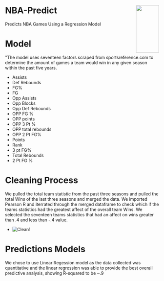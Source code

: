 # NBA-Predict <img align="right" width="75" height="155" src="https://cdn.freebiesupply.com/images/large/2x/nba-logo-transparent.png">


Predicts NBA Games Using a Regression Model 

# Model
"The model uses seventeen factors scraped from sportsreference.com to determine the amount of games a team would win in any given season within the past five years. 

* Assists
* Def Rebounds
* FG%
* FG
* Opp Assists
* Opp Blocks
* Opp Def Rebounds
* OPP FG %
* OPP points
* OPP 3 Pt %
* OPP total rebounds
* OPP 2 Pt FG%
* Points
* Rank
* 3 pt FG%
* Total Rebounds
* 2 Pt FG % 

# **Cleaning Process**

We pulled the total team statistic from the past three seasons and pulled the total Wins of the last three seasons and merged the data. We imported Pearson R and iterrated through the merged dataframe to check which if the teams statistics had the greatest affect of the overall team Wins. We selected the seventeen teams statistics that had an affect on wins greater than .4 and less than -.4 value. 

* ![Clean1]()


# **Predictions Models**
We chose to use Linear Regession model as the data collected was quantitative and the linear regression was able to provide the best overall predictive analysis, showing R-squared to be ~.9

